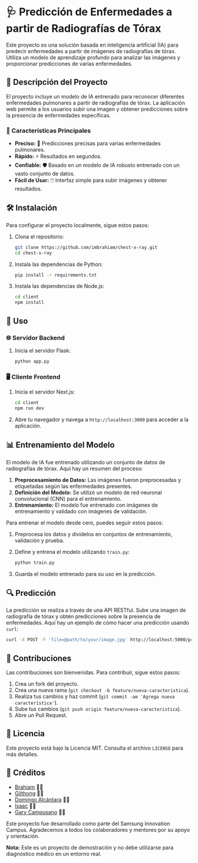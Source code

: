 # 🩺 Predicción de Enfermedades a partir de Radiografías de Tórax

Este proyecto es una solución basada en inteligencia artificial (IA) para predecir enfermedades a partir de imágenes de radiografías de tórax. Utiliza un modelo de aprendizaje profundo para analizar las imágenes y proporcionar predicciones de varias enfermedades.

## 📝 Descripción del Proyecto

El proyecto incluye un modelo de IA entrenado para reconocer diferentes enfermedades pulmonares a partir de radiografías de tórax. La aplicación web permite a los usuarios subir una imagen y obtener predicciones sobre la presencia de enfermedades específicas.

### 🌟 Características Principales

- **Preciso:** 🔬 Predicciones precisas para varias enfermedades pulmonares.
- **Rápido:** ⚡ Resultados en segundos.
- **Confiable:** 🛡️ Basado en un modelo de IA robusto entrenado con un vasto conjunto de datos.
- **Fácil de Usar:** 🖱️ Interfaz simple para subir imágenes y obtener resultados.

## 🛠️ Instalación

Para configurar el proyecto localmente, sigue estos pasos:

1. Clona el repositorio:

    ```sh
    git clone https://github.com/imbrahiam/chest-x-ray.git
    cd chest-x-ray
    ```

2. Instala las dependencias de Python:

    ```sh
    pip install -r requirements.txt
    ```

3. Instala las dependencias de Node.js:

    ```sh
    cd client
    npm install
    ```

## 🚀 Uso

### 🌐 Servidor Backend

1. Inicia el servidor Flask:

    ```sh
    python app.py
    ```

### 🖥️ Cliente Frontend

1. Inicia el servidor Next.js:

    ```sh
    cd client
    npm run dev
    ```

2. Abre tu navegador y navega a `http://localhost:3000` para acceder a la aplicación.

## 📊 Entrenamiento del Modelo

El modelo de IA fue entrenado utilizando un conjunto de datos de radiografías de tórax. Aquí hay un resumen del proceso:

1. **Preprocesamiento de Datos:** Las imágenes fueron preprocesadas y etiquetadas según las enfermedades presentes.
2. **Definición del Modelo:** Se utilizó un modelo de red neuronal convolucional (CNN) para el entrenamiento.
3. **Entrenamiento:** El modelo fue entrenado con imágenes de entrenamiento y validado con imágenes de validación.

Para entrenar el modelo desde cero, puedes seguir estos pasos:

1. Preprocesa los datos y divídelos en conjuntos de entrenamiento, validación y prueba.
2. Define y entrena el modelo utilizando `train.py`:

    ```sh
    python train.py
    ```

3. Guarda el modelo entrenado para su uso en la predicción.

## 🔍 Predicción

La predicción se realiza a través de una API RESTful. Sube una imagen de radiografía de tórax y obtén predicciones sobre la presencia de enfermedades. Aquí hay un ejemplo de cómo hacer una predicción usando `curl`:

```sh
curl -X POST -F 'file=@path/to/your/image.jpg' http://localhost:5000/predict
```

## 🤝 Contribuciones

Las contribuciones son bienvenidas. Para contribuir, sigue estos pasos:

1. Crea un fork del proyecto.
2. Crea una nueva rama (`git checkout -b feature/nueva-caracteristica`).
3. Realiza tus cambios y haz commit (`git commit -am 'Agrega nueva característica'`).
4. Sube tus cambios (`git push origin feature/nueva-caracteristica`).
5. Abre un Pull Request.

## 📜 Licencia

Este proyecto está bajo la Licencia MIT. Consulta el archivo `LICENSE` para más detalles.

## 👥 Créditos
  - [Brahiam](https://www.linkedin.com) 🧑‍💻
  - [Gilthong](https://www.linkedin.com) 🧑‍💻
  - [Domingo Alcántara](https://www.linkedin.com) 🧑‍💻
  - [Isaac](https://www.linkedin.com) 🧑‍💻
  - [Gary Campusano](https://www.linkedin.com/in/gary-alexander-campusano-paredes-87a28724a/) 🧑‍💻

  Este proyecto fue desarrollado como parte del Samsung Innovation Campus. Agradecemos a todos los colaboradores y mentores por su apoyo y orientación.

**Nota:** Este es un proyecto de demostración y no debe utilizarse para diagnóstico médico en un entorno real.
